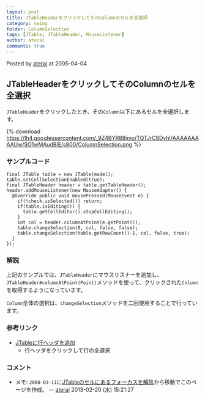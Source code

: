 ```yaml
---
layout: post
title: JTableHeaderをクリックしてそのColumnのセルを全選択
category: swing
folder: ColumnSelection
tags: [JTable, JTableHeader, MouseListener]
author: aterai
comments: true
---
```


Posted by [aterai](http://terai.xrea.jp/aterai.html) at 2005-04-04

## JTableHeaderをクリックしてそのColumnのセルを全選択
`JTableHeader`をクリックしたとき、その`Column`以下にあるセルを全選択します。


{% download https://lh4.googleusercontent.com/_9Z4BYR88imo/TQTJrC8DyhI/AAAAAAAAAUw/SO1wMAudBiE/s800/ColumnSelection.png %}

### サンプルコード
<pre class="prettyprint"><code>final JTable table = new JTable(model);
table.setCellSelectionEnabled(true);
final JTableHeader header = table.getTableHeader();
header.addMouseListener(new MouseAdapter() {
  @Override public void mousePressed(MouseEvent e) {
    if(!check.isSelected()) return;
    if(table.isEditing()) {
      table.getCellEditor().stopCellEditing();
    }
    int col = header.columnAtPoint(e.getPoint());
    table.changeSelection(0, col, false, false);
    table.changeSelection(table.getRowCount()-1, col, false, true);
  }
});
</code></pre>

### 解説
上記のサンプルでは、`JTableHeader`にマウスリスナーを追加し、`JTableHeader#columnAtPoint(Point)`メソッドを使って、クリックされた`Column`を取得するようになっています。

`Column`全体の選択は、`changeSelection`メソッドを二回使用することで行っています。

### 参考リンク
- [JTableに行ヘッダを追加](http://terai.xrea.jp/Swing/TableRowHeader.html)
    - 行ヘッダをクリックして行の全選択

<!-- dummy comment line for breaking list -->

### コメント
- メモ: `2008-03-11`に[JTableのセルにあるフォーカスを解除](http://terai.xrea.jp/Swing/AnchorSelection.html)から移動でこのページを作成。 -- [aterai](http://terai.xrea.jp/aterai.html) 2013-02-20 (水) 15:21:27

<!-- dummy comment line for breaking list -->

